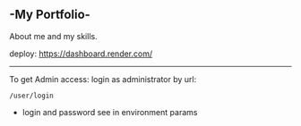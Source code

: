 ## -My Portfolio-

About me and my skills.

deploy:  https://dashboard.render.com/

----------------------------------------------------
To get Admin access: login as administrator by url:

`/user/login`

* login and password see in environment params
